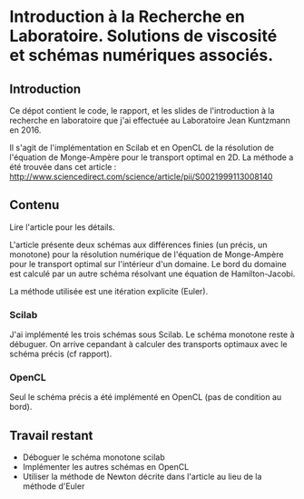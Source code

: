 # Introduction à la Recherche en Laboratoire. Solutions de viscosité et schémas numériques associés.

## Introduction

Ce dépot contient le code, le rapport, et les slides de l'introduction à la recherche en
laboratoire que j'ai effectuée au Laboratoire Jean Kuntzmann en 2016.

Il s'agit de l'implémentation en Scilab et en OpenCL de la résolution de l'équation de 
Monge-Ampère pour le transport optimal en 2D. La méthode a été trouvée dans cet article
: http://www.sciencedirect.com/science/article/pii/S0021999113008140

## Contenu

Lire l'article pour les détails.

L'article présente deux schémas aux différences finies (un précis, un monotone) pour la résolution numérique de
l'équation de Monge-Ampère pour le transport optimal sur l'intérieur d'un domaine. Le bord
du domaine est calculé par un autre schéma résolvant une équation de Hamilton-Jacobi. 

La méthode utilisée est une itération explicite (Euler).

### Scilab

J'ai implémenté les trois schémas sous Scilab. Le schéma monotone reste à débuguer. On arrive
cepandant à calculer des transports optimaux avec le schéma précis (cf rapport).

### OpenCL

Seul le schéma précis a été implémenté en OpenCL (pas de condition au bord).

## Travail restant

- Déboguer le schéma monotone scilab
- Implémenter les autres schémas en OpenCL
- Utiliser la méthode de Newton décrite dans l'article au lieu de la méthode d'Euler

